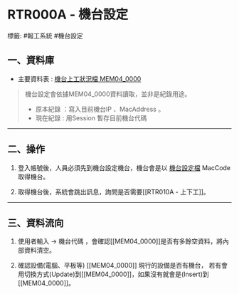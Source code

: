 # RTR000A - 機台設定
標籤: #報工系統 #機台設定

## 一、資料庫
- 主要資料表 : [機台上工狀況檔 MEM04_0000](MEM04_0000.md)

> 機台設定會依據MEM04_0000資料讀取，並非是紀錄用途。
> - 原本紀錄 ：寫入目前機台IP 、MacAddress 。
> - 現在紀錄  :  用Session 暫存目前機台代碼
---

## 二、操作
1. 登入帳號後，人員必須先到機台設定機台，機台會是以 [機台設定檔](MEB15_0000.md) MacCode 取得機台。

2. 取得機台後，系統會跳出訊息，詢問是否需要[[RTR010A - 上下工]]。

---
## 三、資料流向
1. 使用者輸入 -> 機台代碼 ，會確認[[MEM04_0000]]是否有多餘空資料，將內部資料清空。

2. 確認設備(電腦、平板等) [[MEM04_0000]] 現行的設備是否有機台，
若有會用切換方式(Update)到[[MEM04_0000]]，如果沒有就會是(Insert)到[[MEM04_0000]]。
